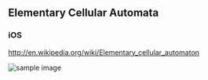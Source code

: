 ## Elementary Cellular Automata
### iOS

http://en.wikipedia.org/wiki/Elementary_cellular_automaton

![sample image](https://raw.github.com/robbykraft/Autonaut/master/sample.gif)